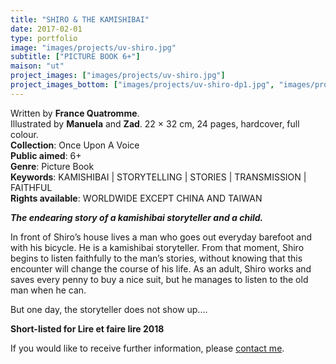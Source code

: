 ```yaml
---
title: "SHIRO & THE KAMISHIBAI"
date: 2017-02-01
type: portfolio
image: "images/projects/uv-shiro.jpg"
subtitle: ["PICTURE BOOK 6+"]
maison: "ut"
project_images: ["images/projects/uv-shiro.jpg"]
project_images_bottom: ["images/projects/uv-shiro-dp1.jpg", "images/projects/uv-shiro-dp2.jpg", "images/projects/uv-shiro-dp3.jpg"]
---
```


Written by **France Quatromme**.    
Illustrated by **Manuela** and **Zad**.
22 × 32 cm, 24 pages, hardcover, full colour.      
**Collection**: Once Upon A Voice   
**Public aimed**: 6+   
**Genre**: Picture Book         
**Keywords**: KAMISHIBAI | STORYTELLING | STORIES | TRANSMISSION | FAITHFUL       
**Rights available**: WORLDWIDE EXCEPT CHINA AND TAIWAN
           


***The endearing story of a kamishibai storyteller and a child.***


In front of Shiro’s house lives a man who goes out everyday barefoot and with his bicycle. 
He is a kamishibai storyteller. From that moment, Shiro begins to listen faithfully to the man’s stories, 
without knowing that this encounter will change the course of his life.
As an adult, Shiro works and saves every penny to buy a nice suit, but he manages to listen to the old man when he can.    

But one day, the storyteller does not show up....



**Short-listed for Lire et faire lire 2018**          





If you would like to receive further information, please [contact me](mailto:melanie.guillaumin.edition@gmail.com).


